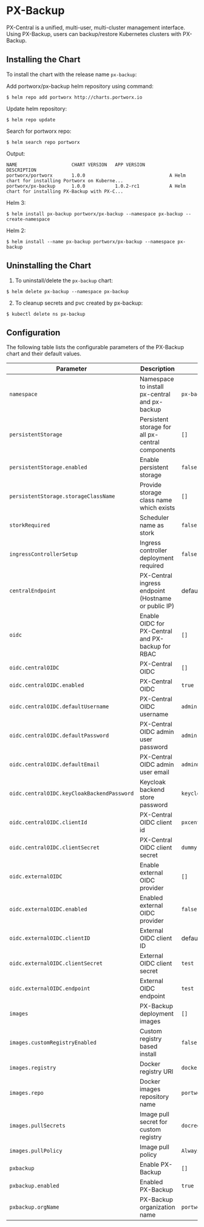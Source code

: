 # PX-Backup

PX-Central is a unified, multi-user, multi-cluster management interface. Using PX-Backup, users can backup/restore Kubernetes clusters with PX-Backup.

## Installing the Chart

To install the chart with the release name `px-backup`:

Add portworx/px-backup helm repository using command:
```console
$ helm repo add portworx http://charts.portworx.io
```

Update helm repository:
```console
$ helm repo update
```

Search for portworx repo:
```console
$ helm search repo portworx
```
Output:
```console
NAME                    CHART VERSION   APP VERSION         DESCRIPTION                                       
portworx/portworx       1.0.0                               A Helm chart for installing Portworx on Kuberne...
portworx/px-backup      1.0.0           1.0.2-rc1           A Helm chart for installing PX-Backup with PX-C...
```

Helm 3:
```console
$ helm install px-backup portworx/px-backup --namespace px-backup --create-namespace
```

Helm 2:
```console
$ helm install --name px-backup portworx/px-backup --namespace px-backup
```

## Uninstalling the Chart

1. To uninstall/delete the `px-backup` chart:

```console
$ helm delete px-backup --namespace px-backup
```

2. To cleanup secrets and pvc created by px-backup:

```console
$ kubectl delete ns px-backup
```

## Configuration

The following table lists the configurable parameters of the PX-Backup chart and their default values.

Parameter | Description | Default
--- | --- | ---
`namespace` | Namespace to install px-central and px-backup | `px-backup`
`persistentStorage` | Persistent storage for all px-central components | `[]`
`persistentStorage.enabled` | Enable persistent storage | `false`
`persistentStorage.storageClassName` | Provide storage class name which exists | `[]`
`storkRequired` | Scheduler name as stork | `false`
`ingressControllerSetup` | Ingress controller deployment required | `false`
`centralEndpoint` | PX-Central ingress endpoint (Hostname or public IP) | default `None`
`oidc` | Enable OIDC for PX-Central and PX-backup for RBAC | `[]`
`oidc.centralOIDC` | PX-Central OIDC | `[]`
`oidc.centralOIDC.enabled` | PX-Central OIDC | `true`
`oidc.centralOIDC.defaultUsername` | PX-Central OIDC username | `admin`
`oidc.centralOIDC.defaultPassword` | PX-Central OIDC admin user password | `admin`
`oidc.centralOIDC.defaultEmail` | PX-Central OIDC admin user email | `admin@portworx.com`
`oidc.centralOIDC.keyCloakBackendPassword` | Keycloak backend store password | `keycloak`
`oidc.centralOIDC.clientId` | PX-Central OIDC client id | `pxcentral`
`oidc.centralOIDC.clientSecret` | PX-Central OIDC client secret | `dummy`
`oidc.externalOIDC` | Enable external OIDC provider | `[]`
`oidc.externalOIDC.enabled` | Enabled external OIDC provider | `false`
`oidc.externalOIDC.clientID` | External OIDC client ID | default `test`
`oidc.externalOIDC.clientSecret` | External OIDC client secret | `test`
`oidc.externalOIDC.endpoint` | External OIDC endpoint | `test`
`images` | PX-Backup deployment images | `[]`
`images.customRegistryEnabled` | Custom registry based install | `false`
`images.registry` | Docker registry URl | `docker.io`
`images.repo` | Docker images repository name | `portworx`
`images.pullSecrets` | Image pull secret for custom registry | `docregistry-secret`
`images.pullPolicy` | Image pull policy | `Always`
`pxbackup` | Enable PX-Backup | `[]`
`pxbackup.enabled` | Enabled PX-Backup | `true`
`pxbackup.orgName` | PX-Backup organization name | `portworx`
